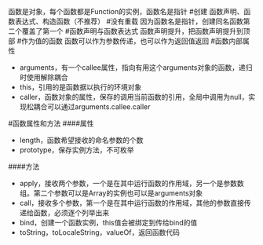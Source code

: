 函数是对象，每个函数都是Function的实例，函数名是指针
#创建
函数声明、函数表达式、构造函数（不推荐）
#没有重载
因为函数名是指针，创建同名函数第二个覆盖了第一个
#函数声明与函数表达式
函数声明提升，把函数声明提升到顶部
#作为值的函数
函数可以作为参数传递，也可以作为返回值返回
#函数内部属性
*    arguments，有一个callee属性，指向有用这个arguments对象的函数，递归时使用解除耦合
*    this，引用的是函数据以执行的环境对象
*    caller，函数对象的属性，保存的调用当前函数的引用，全局中调用为null，实现松耦合可以通过arguments.callee.caller

#函数属性和方法
####属性
*    length，函数希望接收的命名参数的个数
*    prototype，保存实例方法，不可枚举

####方法
*    apply，接收两个参数，一个是在其中运行函数的作用域，另一个是参数数组。第二个参数可以是Array的实例也可以是arguments对象
*    call，接收多个参数，第一个是在其中运行函数的作用域，其他的参数直接传递给函数，必须逐个列举出来
*    bind，创建一个函数实例，this值会被绑定到传给bind的值
*    toString，toLocaleString，valueOf，返回函数代码
